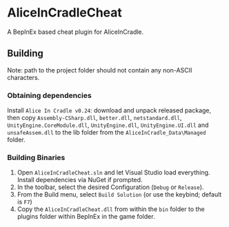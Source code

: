# AliceInCradleCheat

A BepInEx based cheat plugin for AliceInCradle.

## Building

Note: path to the project folder should not contain any non-ASCII characters.

### Obtaining dependencies

Install `Alice In Cradle v0.24`: download and unpack released package, then copy `Assembly-CSharp.dll`, `better.dll`, `netstandard.dll`, `UnityEngine.CoreModule.dll`, `UnityEngine.dll`, `UnityEngine.UI.dll` and `unsafeAssem.dll` to the lib folder from the `AliceInCradle_Data\Managed` folder.

### Building Binaries

1. Open `AliceInCradleCheat.sln` and let Visual Studio load everything. Install dependencies via NuGet if prompted.
2. In the toolbar, select the desired Configuration (`Debug` or `Release`).
3. From the Build menu, select `Build Solution` (or use the keybind; default is `F7`)
4. Copy the `AliceInCradleCheat.dll` from within the `bin` folder to the plugins folder within BepInEx in the game folder.
